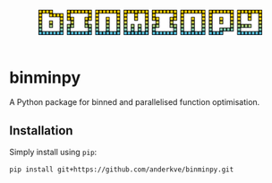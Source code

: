 <br>
<div align="center">
<img src="logo.png" width="400"/>
</div>
<br>

# binminpy

A Python package for binned and parallelised function optimisation.


## Installation

Simply install using `pip`:

```terminal
pip install git+https://github.com/anderkve/binminpy.git
```


